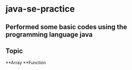 # java-se-practice
## Performed some basic codes using the programming language java
## Topic
**Array
**Function
